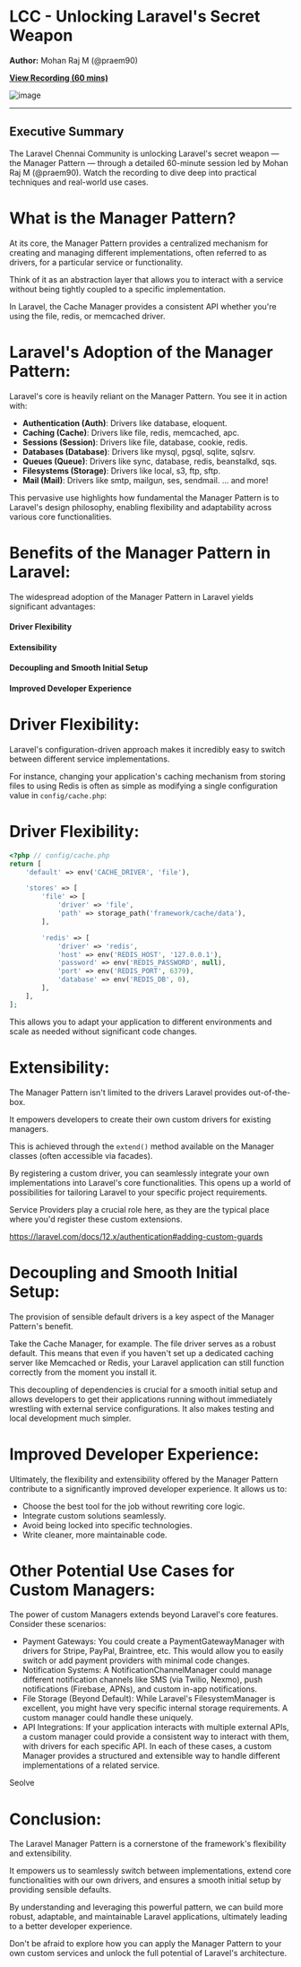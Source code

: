 # LCC - Unlocking Laravel's Secret Weapon

**Author:** Mohan Raj M (@praem90)

[**View Recording (60 mins)**](https://fathom.video/share/hPHAzEmvpZby5jyqExN49iNLRkTcVBz6)

![image](https://raw.githubusercontent.com/laravelchennai/community-hq/refs/heads/main/meetups/2025/april/LCC%20Online%20Meetup%20Group%20Picture.png)

<!--
speaker_note: |
  Good morning/afternoon everyone.
  Today, we're going to delve into a fundamental design pattern that underpins much of Laravel's elegance and power:
  the Manager Pattern. You've likely interacted with it countless times through familiar facades like Auth,
  Cache, and Queue. This pattern isn't just about switching configurations; it's about unlocking the true potential
  of Laravel's architecture and significantly enhancing our development experience.

  By the end of this presentation, you'll not only understand what the Manager Pattern is but also how you can
  leverage its extensibility to build more flexible and maintainable applications.
-->

---
## Executive Summary

The Laravel Chennai Community is unlocking Laravel's secret weapon — the Manager Pattern — through a detailed 60-minute session led by Mohan Raj M (@praem90). Watch the recording to dive deep into practical techniques and real-world use cases.

What is the Manager Pattern?
===


At its core, the Manager Pattern provides a centralized mechanism for creating and managing different
implementations, often referred to as drivers, for a particular service or functionality.

Think of it as an abstraction layer that allows you to interact with a service without being tightly coupled to a
specific implementation.


In Laravel, the Cache Manager provides a consistent API whether you're using the file, redis, or memcached driver.

<!-- end_slide -->

Laravel's Adoption of the Manager Pattern:
===

Laravel's core is heavily reliant on the Manager Pattern. You see it in action with:

- **Authentication (Auth)**: Drivers like database, eloquent.
- **Caching (Cache)**: Drivers like file, redis, memcached, apc.
- **Sessions (Session)**: Drivers like file, database, cookie, redis.
- **Databases (Database)**: Drivers like mysql, pgsql, sqlite, sqlsrv.
- **Queues (Queue)**: Drivers like sync, database, redis, beanstalkd, sqs.
- **Filesystems (Storage)**: Drivers like local, s3, ftp, sftp.
- **Mail (Mail)**: Drivers like smtp, mailgun, ses, sendmail.
... and more!

This pervasive use highlights how fundamental the Manager Pattern is to Laravel's design philosophy, enabling
flexibility and adaptability across various core functionalities.

<!-- end_slide -->

Benefits of the Manager Pattern in Laravel:
===

The widespread adoption of the Manager Pattern in Laravel yields significant advantages:

#### Driver Flexibility
#### Extensibility
#### Decoupling and Smooth Initial Setup
#### Improved Developer Experience

<!-- end_slide -->

Driver Flexibility:
===

Laravel's configuration-driven approach makes it incredibly easy to switch between different service implementations.


For instance, changing your application's caching mechanism from storing files to using Redis is often as simple as modifying a single configuration value in `config/cache.php`:

<!-- end_slide -->

Driver Flexibility:
===
```php {1-19|3|5-18|6-9|11-16}
<?php // config/cache.php
return [
    'default' => env('CACHE_DRIVER', 'file'),

    'stores' => [
        'file' => [
            'driver' => 'file',
            'path' => storage_path('framework/cache/data'),
        ],

        'redis' => [
            'driver' => 'redis',
            'host' => env('REDIS_HOST', '127.0.0.1'),
            'password' => env('REDIS_PASSWORD', null),
            'port' => env('REDIS_PORT', 6379),
            'database' => env('REDIS_DB', 0),
        ],
    ],
];
```

This allows you to adapt your application to different environments and scale as needed without significant code
changes.

<!-- end_slide -->

Extensibility:
===

The Manager Pattern isn't limited to the drivers Laravel provides out-of-the-box.

It empowers developers to create their own custom drivers for existing managers.

This is achieved through the `extend()` method available on the Manager classes (often accessible via facades).

By registering a custom driver, you can seamlessly integrate your own implementations into Laravel's core
functionalities. This opens up a world of possibilities for tailoring Laravel to your specific project requirements.

Service Providers play a crucial role here, as they are the typical place where you'd register these custom extensions.
<!-- pause -->
https://laravel.com/docs/12.x/authentication#adding-custom-guards

<!-- end_slide -->

Decoupling and Smooth Initial Setup:
===

The provision of sensible default drivers is a key aspect of the Manager Pattern's benefit.

Take the Cache Manager, for example. The file driver serves as a robust default.
This means that even if you haven't set up a dedicated caching server like Memcached or Redis,
your Laravel application can still function correctly from the moment you install it.

This decoupling of dependencies is crucial for a smooth initial setup and allows developers to get their
applications running without immediately wrestling with external service configurations.
It also makes testing and local development much simpler.

<!-- end_slide -->

Improved Developer Experience:
===

Ultimately, the flexibility and extensibility offered by the Manager Pattern contribute to a significantly
improved developer experience. It allows us to:

- Choose the best tool for the job without rewriting core logic.
- Integrate custom solutions seamlessly.
- Avoid being locked into specific technologies.
- Write cleaner, more maintainable code.


<!-- end_slide -->

Other Potential Use Cases for Custom Managers:
===

The power of custom Managers extends beyond Laravel's core features. Consider these scenarios:

* Payment Gateways: You could create a PaymentGatewayManager with drivers for Stripe, PayPal, Braintree, etc. This would allow you to easily switch or add payment providers with minimal code changes.
* Notification Systems: A NotificationChannelManager could manage different notification channels like SMS (via Twilio, Nexmo), push notifications (Firebase, APNs), and custom in-app notifications.
* File Storage (Beyond Default): While Laravel's FilesystemManager is excellent, you might have very specific internal storage requirements. A custom manager could handle these uniquely.
* API Integrations: If your application interacts with multiple external APIs, a custom manager could provide a consistent way to interact with them, with drivers for each specific API.
In each of these cases, a custom Manager provides a structured and extensible way to handle different implementations of a related service.

<!-- pause -->
Seolve

<!-- end_slide -->
Conclusion:
===

The Laravel Manager Pattern is a cornerstone of the framework's flexibility and extensibility.

It empowers us to seamlessly switch between implementations, extend core functionalities with our own drivers, and ensures a smooth initial setup by providing sensible defaults.

By understanding and leveraging this powerful pattern, we can build more robust, adaptable, and maintainable Laravel applications, ultimately leading to a better developer experience.

Don't be afraid to explore how you can apply the Manager Pattern to your own custom services and unlock the full potential of Laravel's architecture.